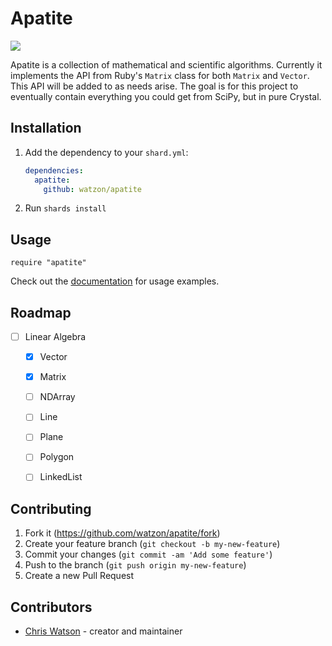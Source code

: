 # Apatite

[<img src="https://github.com/watzon/apatite/workflows/Specs/badge.svg">](https://github.com/watzon/apatite/actions)

Apatite is a collection of mathematical and scientific algorithms. Currently it implements the API from Ruby's `Matrix` class for both `Matrix` and `Vector`. This API will be added to as needs arise. The goal is for this project to eventually contain everything you could get from SciPy, but in pure Crystal.

## Installation

1. Add the dependency to your `shard.yml`:

   ```yaml
   dependencies:
     apatite:
       github: watzon/apatite
   ```

2. Run `shards install`

## Usage

```crystal
require "apatite"
```

Check out the [documentation](https://watzon.github.io/apatite/) for usage examples.

## Roadmap

- [ ] Linear Algebra
	- [x] Vector
	- [x] Matrix
	- [ ] NDArray
	- [ ] Line
	- [ ] Plane
	- [ ] Polygon
	- [ ] LinkedList
	


## Contributing

1. Fork it (<https://github.com/watzon/apatite/fork>)
2. Create your feature branch (`git checkout -b my-new-feature`)
3. Commit your changes (`git commit -am 'Add some feature'`)
4. Push to the branch (`git push origin my-new-feature`)
5. Create a new Pull Request

## Contributors

- [Chris Watson](https://github.com/watzon) - creator and maintainer
